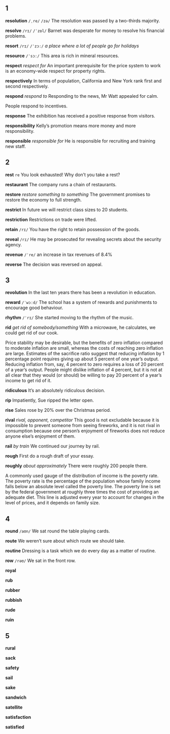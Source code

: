 ## 1
**resolution** 
`/ˌre/` `/zə/`
The resolution was passed by a two-thirds majority.

**resolve** 
`/rɪ/` `/ˈzɒl/`
Barnet was desperate for money to resolve his financial problems.

**resort** 
`/rɪ/` `/ˈzɔː/`
*a place where a lot of people go for holidays*

**resource** 
`/ˈsɔː/`
This area is rich in mineral resources.

**respect**
*respect for* 
An important prerequisite for the price system to work is an economy-wide respect for property rights.

**respectively** 
In terms of population, California and New York rank first and second respectively.

**respond** 
*respond to*
Responding to the news, Mr Watt appealed for calm.

People respond to incentives.

**response** 
The exhibition has received a positive response from visitors.

**responsibility** 
Kelly’s promotion means more money and more responsibility.

**responsible** 
*responsible for*
He is responsible for recruiting and training new staff.

## 2
**rest** 
`re`
You look exhausted! Why don’t you take a rest?

**restaurant** 
The company runs a chain of restaurants.

**restore**
*restore something to something*
The government promises to restore the economy to full strength. 

**restrict** 
In future we will restrict class sizes to 20 students.

**restriction** 
Restrictions on trade were lifted.

**retain** 
`/rɪ/`
You have the right to retain possession of the goods.

**reveal** 
`/rɪ/`
He may be prosecuted for revealing secrets about the security agency.

**revenue** 
`/ˈre/`
an increase in tax revenues of 8.4%

**reverse** 
The decision was reversed on appeal.

## 3
**revolution** 
In the last ten years there has been a revolution in education.

**reward** 
`/ˈwɔːd/`
The school has a system of rewards and punishments to encourage good behaviour.

**rhythm** 
`/ˈrɪ/`
She started moving to the rhythm of the music.

**rid**
*get rid of somebody/something* 
With a microwave, he calculates, we could get rid of our cook.

Price stability may be desirable, but the benefits of zero inflation compared to moderate inflation are small, whereas the costs of reaching zero inflation are large. Estimates of the sacrifice ratio suggest that reducing inflation by 1 percentage point requires giving up about 5 percent of one year’s output. Reducing inflation from, say, 4 percent to zero requires a loss of 20 percent of a year’s output. People might dislike inflation of 4 percent, but it is not at all clear that they would (or should) be willing to pay 20 percent of a year’s income to get rid of it.

**ridiculous**
It’s an absolutely ridiculous decision.

**rip**
Impatiently, Sue ripped the letter open.

**rise**
Sales rose by 20% over the Christmas period.

**rival**
*rival, opponent, competitor*
This good is not excludable because it is impossible to prevent someone from seeing fireworks, and it is not rival in consumption because one person’s enjoyment of fireworks does not reduce anyone else’s enjoyment of them.

**rail**
*by train*
We continued our journey by rail.

**rough**
First do a rough draft of your essay.

**roughly**
*about* *approximately*
There were roughly 200 people there.

A commonly used gauge of the distribution of income is the poverty rate. 
The poverty rate is the percentage of the population whose family income falls below an absolute level called the poverty line.
The poverty line is set by the federal government at roughly three times the cost of providing an adequate diet. 
This line is adjusted every year to account for changes in the level of prices, and it depends on family size.

## 4
**round**
`/aʊn/`
We sat round the table playing cards.

**route**
We weren’t sure about which route we should take.

**routine**
Dressing is a task which we do every day as a matter of routine. 

**row**
`/rəʊ/`
We sat in the front row.

**royal**

**rub**

**rubber**

**rubbish**

**rude**

**ruin**

## 5
**rural**

**sack**

**safety**

**sail**

**sake**

**sandwich**

**satellite**

**satisfaction**

**satisfied**